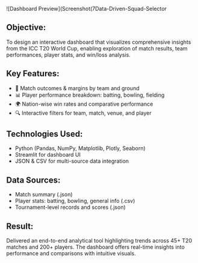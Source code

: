![Dashboard Preview](Screenshot(7Data-Driven-Squad-Selector

## Objective:
To design an interactive dashboard that visualizes comprehensive insights from the ICC T20 World Cup, enabling exploration of match results, team performances, player stats, and win/loss analysis.

## Key Features:
- 🏏 Match outcomes & margins by team and ground
- 📊 Player performance breakdown: batting, bowling, fielding
- 🌍 Nation-wise win rates and comparative performance
- 🔍 Interactive filters for team, match, venue, and player

## Technologies Used:
- Python (Pandas, NumPy, Matplotlib, Plotly, Seaborn)
- Streamlit for dashboard UI
- JSON & CSV for multi-source data integration

## Data Sources:
- Match summary (.json)
- Player stats: batting, bowling, general info (.csv)
- Tournament-level records and scores (.json)

## Result:
Delivered an end-to-end analytical tool highlighting trends across 45+ T20 matches and 200+ players. The dashboard offers real-time insights into performance and comparisons with intuitive visuals.
